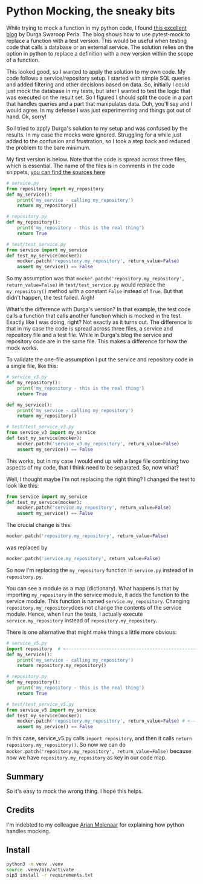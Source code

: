 # Python Mocking, the sneaky bits 

While trying to mock a function in my python code, I found [this excellent blog](https://www.freblogg.com/pytest-functions-mocking-1) by Durga Swaroop Perla.
The blog shows how to use pytest-mock to replace a function with a test version. This would be useful when testing
code that calls a database or an external service. The solution relies on the option in python to replace a definition 
with a new version within the scope of a function. 

This looked good, so I wanted to apply the solution to my own code. My code follows a service/repository setup. I started
with simple SQL queries and added filtering and other decisions based on data. So, initially I could just mock the 
database in my tests, but later I wanted to test the logic that was executed on the result set. So I figured I 
should split the code in a part that handles queries and a part that manipulates data. Duh, you'll say and I would 
agree. In my defense I was just experimenting and things got out of hand. Ok, sorry!

So I tried to apply Durga's solution to my setup and was confused by the results. In my case the mocks were ignored. Struggling for a while just added to the confusion and frustration, so I took a step back and reduced the problem to the bare minimum. 

My first version is below. Note that the code is spread across three files, which is essential. The name of the files is in comments in the code snippets, [you can find the sources here](https://github.com/jvermeir/python-mock-blog/) 

```python
# service.py
from repository import my_repository
def my_service():
    print('my_service - calling my_repository')
    return my_repository()

# repository.py
def my_repository():
    print('my_repository - this is the real thing')
    return True

# test/test_service.py
from service import my_service
def test_my_service(mocker):
    mocker.patch('repository.my_repository', return_value=False)
    assert my_service() == False
```

So my assumption was that `mocker.patch('repository.my_repository', return_value=False)` in `test/test_service.py` would replace the `my_repository()` method with a constant `False` instead of `True`. But that didn't happen, the test failed. Argh! 

What's the difference with Durga's version? In that example, the test code calls a function that calls another function which is mocked in the test. Exactly like I was doing, right? Not exactly as it turns out. The difference is that in my case the code is spread across three files, a service and repository file and a test file. While in Durga's blog the service and repository code are in the same file. This makes a difference for how the mock works. 

To validate the one-file assumption I put the service and repository code in a single file, like this:

```python
# service_v3.py
def my_repository():
    print('my_repository - this is the real thing')
    return True

def my_service():
    print('my_service - calling my_repository')
    return my_repository()

# test/test_service_v3.py
from service_v3 import my_service
def test_my_service(mocker):
    mocker.patch('service_v3.my_repository', return_value=False)
    assert my_service() == False
```

This works, but in my case I would end up with a large file combining two aspects of my code, that I think need to be separated. So, now what?

Well, I thought maybe I'm not replacing the right thing? I changed the test to look like this:

```python
from service import my_service
def test_my_service(mocker):
    mocker.patch('service.my_repository', return_value=False)
    assert my_service() == False
```

The crucial change is this:

```python
mocker.patch('repository.my_repository', return_value=False)
```

was replaced by

```python
mocker.patch('service.my_repository', return_value=False)
```

So now I'm replacing the `my_repository` function in `service.py` instead of in `repository.py`. 

You can see a module as a map (dictionary). What happens is that by importing `my_repository` in the service module, it adds the function to the service module. This function is named `service.my_repository`. Changing `repository.my_repository`does not change the contents of the service module. Hence, when I run the tests, I actually execute `service.my_repository` instead of `repository.my_repository`.

There is one alternative that might make things a little  more obvious:

```python
# service_v5.py
import repository  # <--------------------------------------------------------------- this is the magic incantation...
def my_service():
    print('my_service - calling my_repository')
    return repository.my_repository()

# repository.py
def my_repository():
    print('my_repository - this is the real thing')
    return True

# test/test_service_v5.py
from service_v5 import my_service
def test_my_service(mocker):
    mocker.patch('repository.my_repository', return_value=False) # <------------------ ...so we can do this
    assert my_service() == False
```

In this case, service_v5.py calls `import repository`, and then it calls `return repository.my_repository()`. So now we can do `mocker.patch('repository.my_repository', return_value=False)` because now we have `repository.my_repository` as key in our code map. 

## Summary

So it's easy to mock the wrong thing. I hope this helps. 

## Credits

I'm indebted to my colleague [Arjan Molenaar](https://www.linkedin.com/in/arjanmolenaar/) for explaining how python handles mocking. 


## Install

```bash
python3 -m venv .venv
source .venv/bin/activate
pip3 install -r requirements.txt
```

